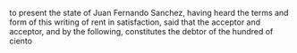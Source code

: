 to present the state of Juan Fernando Sanchez, having heard the terms and form of this writing of rent in satisfaction, said that the acceptor and acceptor, and by the following, constitutes the debtor of the hundred of ciento